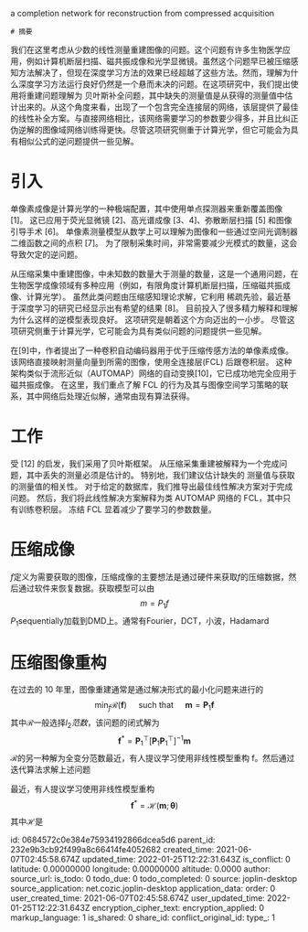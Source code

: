 a completion network for reconstruction from compressed acquisition

	# 摘要
我们在这里考虑从少数的线性测量重建图像的问题。这个问题有许多生物医学应用，例如计算机断层扫描、磁共振成像和光学显微镜。虽然这个问题早已被压缩感知方法解决了，但现在深度学习方法的效果已经超越了这些方法。然而，理解为什么深度学习方法运行良好仍然是一个悬而未决的问题。在这项研究中，我们提出使用将重建问题理解为 贝叶斯补全问题，其中缺失的测量值是从获得的测量值中估计出来的。从这个角度来看，出现了一个包含完全连接层的网络，该层提供了最佳的线性补全方案。与直接网络相比，该网络需要学习的参数要少得多，并且比纠正伪逆解的图像域网络训练得更快。尽管这项研究侧重于计算光学，但它可能会为具有相似公式的逆问题提供一些见解。

# 引入
单像素成像是计算光学的一种极端配置，其中使用单点探测器来重新覆盖图像 [1]。 这已应用于荧光显微镜 [2]、高光谱成像 [3、4]、弥散断层扫描 [5] 和图像引导手术 [6]。 单像素测量模型从数学上可以理解为图像和一些通过空间光调制器二维函数之间的点积 [7]。 为了限制采集时间，非常需要减少光模式的数量，这会导致欠定的逆问题。

从压缩采集中重建图像，中未知数的数量大于测量的数量，这是一个通用问题，在生物医学成像领域有多种应用（例如，有限角度计算机断层扫描，压缩磁共振成像、计算光学）。 虽然此类问题由压缩感知理论求解，它利用
稀疏先验，最近基于深度学习的研究已经显示出有希望的结果 [8]。 目前投入了很多精力解释和理解为什么这样的逆模型表现良好。 这项研究是朝着这个方向迈出的一小步。 尽管这项研究侧重于计算光学，它可能会为具有类似问题的问题提供一些见解。

在[9]中，作者提出了一种卷积自动编码器用于优于压缩传感方法的单像素成像。 该网络直接映射测量向量到所需的图像，使用全连接层(FCL) 后跟卷积层。 这种架构类似于流形近似（AUTOMAP）网络的自动变换[10]，它已成功地完全应用于磁共振成像。 在这里，我们重点了解 FCL 的行为及其与图像空间学习策略的联系，其中网络后处理近似解，通常由现有算法获得。
# 工作
受 [12] 的启发，我们采用了贝叶斯框架。 从压缩采集重建被解释为一个完成问题，其中丢失的测量必须是估计的。 特别地，我们建议估计缺失的
测量值与获取的测量值的相关性。 对于给定的数据库，我们推导出最佳线性解决方案对于完成问题。 然后，我们将此线性解决方案解释为类 AUTOMAP 网络的 FCL，其中只有训练卷积层。 冻结 FCL 显着减少了要学习的参数数量。
# 压缩成像
$f$定义为需要获取的图像，压缩成像的主要想法是通过硬件来获取$f$的压缩数据，然后通过软件来恢复数据。获取模型可以由
$$m=P_1 f$$
$P_1$sequentially加载到DMD上。通常有Fourier，DCT，小波，Hadamard
# 压缩图像重构
在过去的 10 年里，图像重建通常是通过解决形式的最小化问题来进行的
$$\min _{f} \mathcal{R}(\boldsymbol{f}) \quad \text { such that } \quad \boldsymbol{m}=\boldsymbol{P}_{1} \boldsymbol{f}$$
其中$\mathcal{R}$一般选择$l_2范数$，该问题的闭式解为
$$
\boldsymbol{f}^{*}=\boldsymbol{P}_{1}^{\top}\left[\boldsymbol{P}_{1} \boldsymbol{P}_{1}^{\top}\right]^{-1} \boldsymbol{m}
$$
$\mathcal{R}$的另一种解为全变分范数最近，有人提议学习使用非线性模型重构 f。然后通过迭代算法求解上述问题

最近，有人提议学习使用非线性模型重构
$$
\boldsymbol{f}^{*}=\mathcal{H}(\boldsymbol{m} ; \boldsymbol{\theta})
$$
其中$\mathcal{H}$是

id: 0684572c0e384e75934192866dcea5d6
parent_id: 232e9b3cb92f499a8c66414fe4052682
created_time: 2021-06-07T02:45:58.674Z
updated_time: 2022-01-25T12:22:31.643Z
is_conflict: 0
latitude: 0.00000000
longitude: 0.00000000
altitude: 0.0000
author: 
source_url: 
is_todo: 0
todo_due: 0
todo_completed: 0
source: joplin-desktop
source_application: net.cozic.joplin-desktop
application_data: 
order: 0
user_created_time: 2021-06-07T02:45:58.674Z
user_updated_time: 2022-01-25T12:22:31.643Z
encryption_cipher_text: 
encryption_applied: 0
markup_language: 1
is_shared: 0
share_id: 
conflict_original_id: 
type_: 1